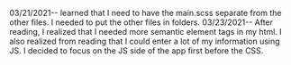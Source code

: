03/21/2021-- learned that I need to have the main.scss separate from the other files. I needed to put the other files in folders. 
03/23/2021-- After reading, I realized that I needed more semantic element tags in my html. I also realized from reading that I could enter a lot of my information using JS. I decided to focus on the JS side of the app first before the CSS. 